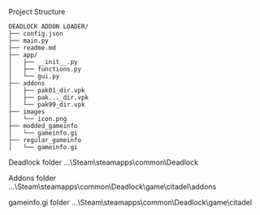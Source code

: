 Project Structure

```plaintext
DEADLOCK ADDON LOADER/
├── config.json
├── main.py
├── readme.md
├── app/
│   ├── __init__.py
│   ├── functions.py
│   └── gui.py
├── addons
│   ├── pak01_dir.vpk
│   ├── pak..._dir.vpk
│   └── pak99_dir.vpk
├── images
│   └── icon.png
├── modded_gameinfo
│   └── gameinfo.gi
├── regular_gameinfo
│   └── gameinfo.gi
```

Deadlock folder 
...\Steam\steamapps\common\Deadlock

Addons folder
...\Steam\steamapps\common\Deadlock\game\citadel\addons

gameinfo.gi folder 
...\Steam\steamapps\common\Deadlock\game\citadel
